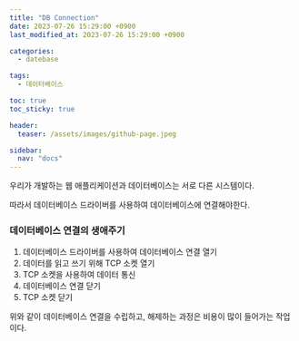 ```yaml
---
title: "DB Connection"
date: 2023-07-26 15:29:00 +0900
last_modified_at: 2023-07-26 15:29:00 +0900

categories:
  - datebase

tags: 
  - 데이터베이스

toc: true
toc_sticky: true

header: 
  teaser: /assets/images/github-page.jpeg

sidebar:
  nav: "docs"
---
```

우리가 개발하는 웹 애플리케이션과 데이터베이스는 서로 다른 시스템이다. 

따라서 데이터베이스 드라이버를 사용하여 데이터베이스에 연결해야한다.

### 데이터베이스 연결의 생애주기

1. 데이터베이스 드라이버를 사용하여 데이터베이스 연결 열기
2. 데이터를 읽고 쓰기 위해 TCP 소켓 열기
3. TCP 소켓을 사용하여 데이터 통신
4. 데이터베이스 연결 닫기
5. TCP 소켓 닫기

위와 같이 데이터베이스 연결을 수립하고, 해제하는 과정은 비용이 많이 들어가는 작업이다.
